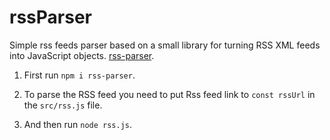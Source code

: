 # rssParser

Simple rss feeds parser based on a small library for turning RSS XML feeds into JavaScript objects. [rss-parser](https://www.npmjs.com/package/rss-parser).

1. First run `npm i rss-parser`.

2. To parse the RSS feed you need to put Rss feed link to `const rssUrl` in the `src/rss.js` file.

3. And then run `node rss.js`.
